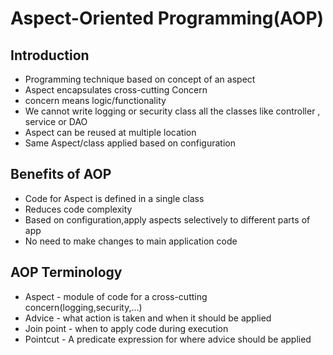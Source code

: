 # Aspect-Oriented Programming(AOP)

## Introduction
- Programming technique based on concept of an aspect
- Aspect encapsulates cross-cutting Concern
- concern means logic/functionality
- We cannot write logging or security class all the classes like controller , service or DAO
- Aspect can be reused at multiple location 
- Same Aspect/class applied based on configuration

## Benefits of AOP 
- Code for Aspect is defined in a single class
- Reduces code complexity
- Based on configuration,apply aspects selectively to different parts of app 
- No need to make changes to main application code 

## AOP Terminology
- Aspect - module of code for a cross-cutting concern(logging,security,...)
- Advice - what action is taken and when it should be applied 
- Join point - when to apply code during execution 
- Pointcut - A predicate expression for where advice should be applied 